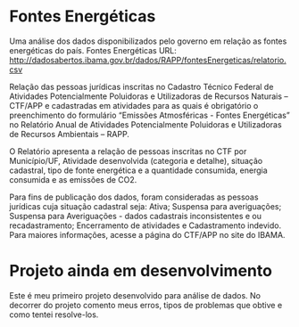 # Fontes Energéticas
Uma análise dos dados disponibilizados pelo governo em relação as fontes energéticas do país.
Fontes Energéticas
URL: http://dadosabertos.ibama.gov.br/dados/RAPP/fontesEnergeticas/relatorio.csv

Relação das pessoas jurídicas inscritas no Cadastro Técnico Federal de Atividades Potencialmente Poluidoras e Utilizadoras de Recursos Naturais – CTF/APP e cadastradas em atividades para as quais é obrigatório o preenchimento do formulário “Emissões Atmosféricas - Fontes Energéticas” no Relatório Anual de Atividades Potencialmente Poluidoras e Utilizadoras de Recursos Ambientais – RAPP.

O Relatório apresenta a relação de pessoas inscritas no CTF por Município/UF, Atividade desenvolvida (categoria e detalhe), situação cadastral, tipo de fonte energética e a quantidade consumida, energia consumida e as emissões de CO2.

Para fins de publicação dos dados, foram consideradas as pessoas jurídicas cuja situação cadastral seja: Ativa; Suspensa para averiguações; Suspensa para Averiguações - dados cadastrais inconsistentes e ou recadastramento; Encerramento de atividades e Cadastramento indevido. Para maiores informações, acesse a página do CTF/APP no site do IBAMA.
# Projeto ainda em desenvolvimento
Este é meu primeiro projeto desenvolvido para análise de dados. No decorrer do projeto comento meus erros, tipos de problemas que obtive e como tentei resolve-los.
